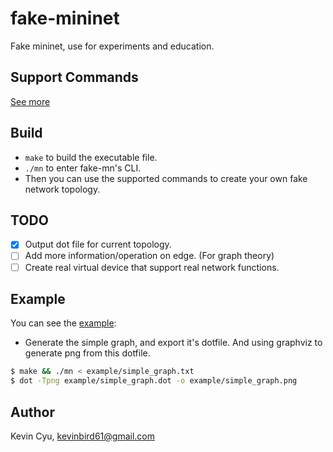 # fake-mininet
Fake mininet, use for experiments and education.

## Support Commands

[See more](cmd.md)

## Build

* `make` to build the executable file.
* `./mn` to enter fake-mn's CLI.
* Then you can use the supported commands to create your own fake network topology.

## TODO

* [x] Output dot file for current topology.
* [ ] Add more information/operation on edge. (For graph theory)
* [ ] Create real virtual device that support real network functions.

## Example

You can see the [example](example/):

* Generate the simple graph, and export it's dotfile. And using graphviz to generate png from this dotfile.
```bash
$ make && ./mn < example/simple_graph.txt
$ dot -Tpng example/simple_graph.dot -o example/simple_graph.png
```

## Author

Kevin Cyu, kevinbird61@gmail.com